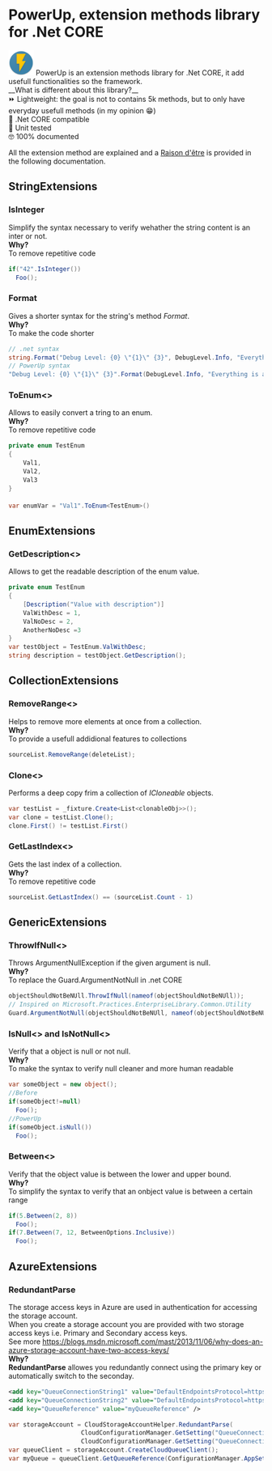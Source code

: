 # PowerUp, extension methods library for .Net CORE
<img src="https://raw.githubusercontent.com/lucaleone/Personal-website/master/Git%20resources/PowerUpNuget.png" width="50" title="PowerUp Icon">  
PowerUp is an extension methods library for .Net CORE, it add usefull functionalities so the framework.<br />
__What is different about this library?__<br />
⏩ Lightweight: the goal is not to contains 5k methods, but to only have everyday usefull methods (in my opinion 😁)<br />
🚀 .Net CORE compatible<br />
🥊 Unit tested<br />
🤓 100% documented<br />

All the extension method are explained and a [Raison d'être](https://en.wikipedia.org/wiki/Raison_d%27%C3%AAtre) is provided in the following documentation.
## StringExtensions
### IsInteger
Simplify the syntax necessary to verify wehather the string content is an inter or not.<br>
__Why?__<br>
To remove repetitive code
```csharp
if("42".IsInteger())
  Foo();
```
### Format
Gives a shorter syntax for the string's method _Format_.<br>
__Why?__<br>
To make the code shorter
```csharp
// .net syntax
string.Format("Debug Level: {0} \"{1}\" {3}", DebugLevel.Info, "Everything is awesome!", DateTime.Now);
// PowerUp syntax
"Debug Level: {0} \"{1}\" {3}".Format(DebugLevel.Info, "Everything is awesome!", DateTime.Now);
```
### ToEnum<>
Allows to easily convert a tring to an enum.<br>
__Why?__<br>
To remove repetitive code
```csharp
private enum TestEnum
{
    Val1,
    Val2,
    Val3
}

var enumVar = "Val1".ToEnum<TestEnum>()
```
## EnumExtensions
### GetDescription<>
Allows to get the readable description of the enum value.
```csharp
private enum TestEnum
{
    [Description("Value with description")]
    ValWithDesc = 1,
    ValNoDesc = 2,
    AnotherNoDesc =3
}
var testObject = TestEnum.ValWithDesc;
string description = testObject.GetDescription();
```
## CollectionExtensions
### RemoveRange<>
Helps to remove more elements at once from a collection.<br>
__Why?__<br>
To provide a usefull addidional features to collections
```csharp
sourceList.RemoveRange(deleteList);
```
### Clone<>
Performs a deep copy frim a collection of _ICloneable_ objects.
```csharp
var testList = _fixture.Create<List<clonableObj>>();
var clone = testList.Clone();
clone.First() != testList.First()
```
### GetLastIndex<>
Gets the last index of a collection.<br>
__Why?__<br>
To remove repetitive code
```csharp
sourceList.GetLastIndex() == (sourceList.Count - 1)
```
## GenericExtensions
### ThrowIfNull<>
Throws ArgumentNullException if the given argument is null.<br>
__Why?__<br>
To replace the Guard.ArgumentNotNull in .net CORE
```csharp
objectShouldNotBeNUll.ThrowIfNull(nameof(objectShouldNotBeNUll));
// Inspired on Microsoft.Practices.EnterpriseLibrary.Common.Utility
Guard.ArgumentNotNull(objectShouldNotBeNUll, nameof(objectShouldNotBeNUll));
```
### IsNull<> and IsNotNull<>
Verify that a object is null or not null.<br>
__Why?__<br>
To make the syntax to verify null cleaner and more human readable
```csharp
var someObject = new object();
//Before
if(someObject!=null)
  Foo();
//PowerUp
if(someObject.isNull())
  Foo();
```
### Between<>
Verify that the object value is between the lower and upper bound.<br>
__Why?__<br>
To simplify the syntax to verify that an onbject value is between a certain range
```csharp
if(5.Between(2, 8))
  Foo();
if(7.Between(7, 12, BetweenOptions.Inclusive))
  Foo();
```
## AzureExtensions
### RedundantParse
The storage access keys in Azure are used in authentication for accessing the storage account.<br>
When you create a storage account you are provided with two storage access keys i.e. Primary and Secondary access keys.<br>
See more https://blogs.msdn.microsoft.com/mast/2013/11/06/why-does-an-azure-storage-account-have-two-access-keys/ <br>
__Why?__<br>
__RedundantParse__ allowes you redundantly connect using the primary key or automatically switch to the seconday.

```xml
<add key="QueueConnectionString1" value="DefaultEndpointsProtocol=https;AccountName=weu##########" />
<add key="QueueConnectionString2" value="DefaultEndpointsProtocol=https;AccountName=weu##########" />
<add key="QueueReference" value="myQueueReference" />
```

```csharp
var storageAccount = CloudStorageAccountHelper.RedundantParse(
                    CloudConfigurationManager.GetSetting("QueueConnectionString1"),
                    CloudConfigurationManager.GetSetting("QueueConnectionString2"));
var queueClient = storageAccount.CreateCloudQueueClient();
var myQueue = queueClient.GetQueueReference(ConfigurationManager.AppSettings["QueueReference"]);
```
